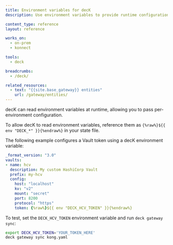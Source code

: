 ```yaml
---
title: Environment variables for decK
description: Use environment variables to provide runtime configuration

content_type: reference
layout: reference

works_on:
  - on-prem
  - konnect

tools:
  - deck

breadcrumbs:
  - /deck/

related_resources:
  - text: "{{site.base_gateway}} entities"
    url: /gateway/entities/
---
```


decK can read environment variables at runtime, allowing you to pass per-environment configuration.

To allow decK to read environment variables, reference them as
`{%raw%}${{ env "DECK_*" }}{%endraw%}` in your state file.

The following example configures a Vault token using a decK environment variable:

```yaml
_format_version: "3.0"
vaults:
- name: hcv
  description: My custom HashiCorp Vault
  prefix: my-hcv
  config:
    host: "localhost"
    kv: "v2"
    mount: "secret"
    port: 8200
    protocol: "https"
    token: {%raw%}${{ env "DECK_HCV_TOKEN" }}{%endraw%}
```

To test, set the `DECK_HCV_TOKEN` environment variable and run `deck gateway sync`:

```bash
export DECK_HCV_TOKEN='YOUR_TOKEN_HERE'
deck gateway sync kong.yaml
```
